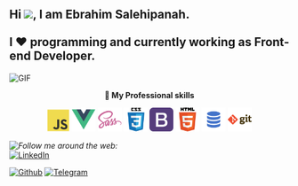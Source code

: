 ## Hi <img src="https://raw.githubusercontent.com/iampavangandhi/iampavangandhi/master/gifs/Hi.gif" width="30px">, I am Ebrahim Salehipanah. <br><br> I ❤️ programming and currently working as Front-end Developer.

  <img alt="GIF" align="center" src="https://github.com/abhisheknaiidu/abhisheknaiidu/blob/master/code.gif?raw=true"  />


<p align="center"> 
 <strong>
  🔭  My Professional skills
  </strong>
</p>

<p align="center"> 
  <img src="https://raw.githubusercontent.com/devicons/devicon/master/icons/javascript/javascript-original.svg" alt="javascript" width="40" height="40" />
  <img src="https://raw.githubusercontent.com/devicons/devicon/master/icons/vuejs/vuejs-original.svg" alt="vue" width="43" height="43"/>
  <img src="https://raw.githubusercontent.com/devicons/devicon/master/icons/sass/sass-original.svg" alt="sass" width="43" height="43" />
  <img src="https://raw.githubusercontent.com/github/explore/80688e429a7d4ef2fca1e82350fe8e3517d3494d/topics/css/css.png" alt="css" width="43" height="43" />
  <img src="https://raw.githubusercontent.com/github/explore/80688e429a7d4ef2fca1e82350fe8e3517d3494d/topics/bootstrap/bootstrap.png" alt="bootstrap" width="43" height="43"/>
  <img src="https://raw.githubusercontent.com/github/explore/80688e429a7d4ef2fca1e82350fe8e3517d3494d/topics/html/html.png" alt="html5" width="43" height="43"/>
  <img src="https://raw.githubusercontent.com/github/explore/80688e429a7d4ef2fca1e82350fe8e3517d3494d/topics/sql/sql.png" alt="sql" width="43" height="43"/>
  <img src="https://raw.githubusercontent.com/github/explore/80688e429a7d4ef2fca1e82350fe8e3517d3494d/topics/git/git.png" alt="git" width="43" height="43"/>
</p>


<img align="left" src="https://github-readme-stats.vercel.app/api/top-langs/?username=e-salehipanah&layout=compact" />

<div align="right" style="text-align:left;">
<i>Follow me around the web:</i><br>
<a href="https://www.linkedin.com/in/ebrahim-salehipanah" target="_blank"><img src="https://img.shields.io/badge/LinkedIn-%230077B5.svg?&style=flat-square&logo=linkedin&logoColor=white" alt="LinkedIn"></a>

<a href="https://github.com/e-salehipanah" target="_blank"><img src="https://img.shields.io/badge/Github-%233333.svg?&style=flat-square&logo=github&logoColor=white" alt="Github"></a>
<a href="https://t.me/e_salehipanah" target="_blank"><img src="https://img.shields.io/badge/Telegram-%230288D1.svg?&style=flat-square&logo=telegram&logoColor=white" alt="Telegram"></a>
</div>
